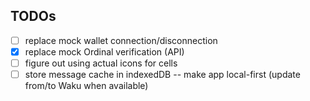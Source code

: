 ## TODOs
- [ ] replace mock wallet connection/disconnection 
- [x] replace mock Ordinal verification (API)
- [ ] figure out using actual icons for cells
- [ ] store message cache in indexedDB -- make app local-first (update from/to Waku when available)